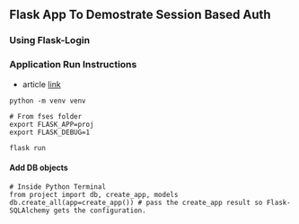 ## Flask App To Demostrate Session Based Auth
### Using Flask-Login

### Application Run Instructions

* article [link](https://www.digitalocean.com/community/tutorials/how-to-add-authentication-to-your-app-with-flask-login) 

```
python -m venv venv
```

```
# From fses folder
export FLASK_APP=proj
export FLASK_DEBUG=1

flask run
```

#### Add DB objects
```
# Inside Python Terminal
from project import db, create_app, models
db.create_all(app=create_app()) # pass the create_app result so Flask-SQLAlchemy gets the configuration.
```

